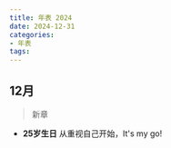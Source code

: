 ```yaml
---
title: 年表 2024
date: 2024-12-31
categories:
- 年表
tags:
---
```


## 12月

> 新章

- **25岁生日** 从重视自己开始，It's my go!
